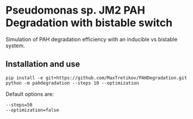 # Pseudomonas sp. JM2 PAH Degradation with bistable switch

Simulation of PAH degradation efficiency with an inducible vs bistable system.

## Installation and use

`pip install -e git+https://github.com/MaxTretikov/PAHDegradation.git`
`python -m pahdegradation --steps 10 --optimization`

Default options are:

```
--steps=50
--optimization=false
```
